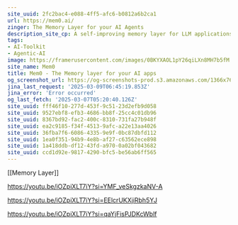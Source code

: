 ```yaml
---
site_uuid: 2fc2bac4-e088-4ff5-afc6-b0812a6b2ca1
url: https://mem0.ai/
zinger: The Memory Layer for your AI Agents
description_site_cp: A self-improving memory layer for LLM applications, enabling personalized AI experiences that save costs and delight users.
tags:
- AI-Toolkit
- Agentic-AI
image: https://framerusercontent.com/images/0BKYXAOL1pY26qiLXn8MH7b5fM.png
site_name: Mem0
title: Mem0 - The Memory layer for your AI apps
og_screenshot_url: https://og-screenshots-prod.s3.amazonaws.com/1366x768/80/false/eabe664722a73b9c483c988b58e123c5b2e685f853c7caa8764fffedf7eef2df.jpeg
jina_last_request: '2025-03-09T06:45:19.853Z'
jina_error: 'Error occurred'
og_last_fetch: '2025-03-07T05:20:40.126Z'
site_uuid: fff46f10-277d-453f-9c51-23d2efb9d058
site_uuid: 9527ebf8-efb3-4686-bb8f-25cc4c01db96
site_uuid: 8367bd92-fac2-400c-8310-731fa27b948f
site_uuid: ea2c9185-f34f-4513-9afc-a22e13aa4026
site_uuid: 36fba7f6-6086-4335-9e9f-0bc87dbfd112
site_uuid: 1ea0f351-94b9-4e8b-af27-c63562ece898
site_uuid: 1a418ddb-df12-43fd-a970-0a02bf043682
site_uuid: ccd1d92e-9817-4290-bfc5-be56ab6ff565
---
```

[[Memory Layer]]

https://youtu.be/iOZpiXLT7iY?si=YMF_veSkgzkaNV-A

https://youtu.be/iOZpiXLT7iY?si=EElcrUKXjiRbh5YJ

https://youtu.be/iOZpiXLT7iY?si=qaYjFisPJDKcWblf